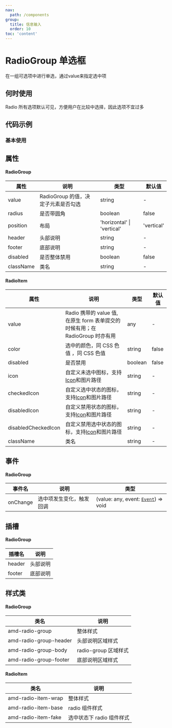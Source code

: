 ```yaml
---
nav:
  path: /components
group:
  title: 信息输入
  order: 10
toc: 'content'
---
```

# RadioGroup 单选框
在一组可选项中进行单选，通过value来指定选中项
## 何时使用
Radio 所有选项默认可见，方便用户在比较中选择，因此选项不宜过多


## 代码示例
### 基本使用
<code src='../../demo/pages/RadioGroup'></code>



## 属性
#### RadioGroup
| 属性 |  说明  | 类型 | 默认值 |
| -----|-----|-----|-----|
| value |  RadioGroup 的值，决定子元素是否勾选  | string | - |
| radius |  是否带圆角   | boolean | false |
| position | 布局  | 'horizontal' &verbar;  'vertical' | 'vertical' | 
| header | 头部说明 | string | - | 
| footer | 底部说明  | string | - |
| disabled | 是否整体禁用  | boolean | false |
| className |  类名 | string | - |


#### RadioItem
| 属性 |  说明 | 类型 | 默认值 | 
| -----|-----|-----|-----|
| value | Radio 携带的 value 值, 在原生 form 表单提交的时候有用；在 RadioGroup 时亦有用 | any  | - |
| color | 选中的颜色，同 CSS 色值 ，同 CSS 色值  | string| false |
| disabled | 是否禁用  | boolean | false |
| icon | 自定义未选中图标，支持[Icon](./icon#代码示例)和图片路径 | string | - |
| checkedIcon | 自定义选中状态的图标，支持[Icon](./icon#代码示例)和图片路径  | string | - |
| disabledIcon | 自定义禁用状态的图标，支持[Icon](./icon#代码示例)和图片路径 | string | - |
| disabledCheckedIcon | 自定义禁用选中状态的图标，支持[Icon](./icon#代码示例)和图片路径 | string | - |
| className |  类名 | string | - |

## 事件
#### RadioGroup
| 事件名 | 说明 | 类型 |
| -----|-----|-----|
| onChange | 选中项发生变化，触发回调 | (value: any, event:  [`Event`](https://opendocs.alipay.com/mini/framework/event-object)) => void |

## 插槽
#### RadioGroup
| 插槽名 | 说明 |
| -----|-----|
| header | 头部说明  |
| footer | 底部说明 |

## 样式类
#### RadioGroup
| 类名 | 说明 |
| -----|-----|
| amd-radio-group | 整体样式 |
| amd-radio-group-header | 头部说明区域样式 |
| amd-radio-group-body | radio-group 区域样式 |
| amd-radio-group-footer | 底部说明区域样式 |

#### RadioItem
| 类名 | 说明 |
| -----|-----|
| amd-radio-item-wrap | 整体样式 |
| amd-radio-item-base | radio 组件样式 |
| amd-radio-item-fake | 选中状态下 radio 组件样式 |